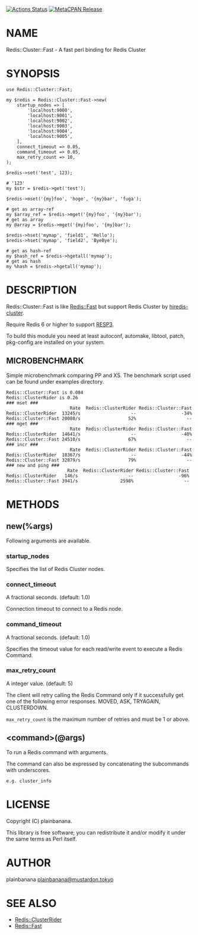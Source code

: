 [![Actions Status](https://github.com/plainbanana/Redis-Cluster-Fast/workflows/test/badge.svg)](https://github.com/plainbanana/Redis-Cluster-Fast/actions) [![MetaCPAN Release](https://badge.fury.io/pl/Redis-Cluster-Fast.svg)](https://metacpan.org/release/Redis-Cluster-Fast)
# NAME

Redis::Cluster::Fast - A fast perl binding for Redis Cluster

# SYNOPSIS

    use Redis::Cluster::Fast;

    my $redis = Redis::Cluster::Fast->new(
        startup_nodes => [
            'localhost:9000',
            'localhost:9001',
            'localhost:9002',
            'localhost:9003',
            'localhost:9004',
            'localhost:9005',
        ],
        connect_timeout => 0.05,
        command_timeout => 0.05,
        max_retry_count => 10,
    );

    $redis->set('test', 123);

    # '123'
    my $str = $redis->get('test');

    $redis->mset('{my}foo', 'hoge', '{my}bar', 'fuga');

    # get as array-ref
    my $array_ref = $redis->mget('{my}foo', '{my}bar');
    # get as array
    my @array = $redis->mget('{my}foo', '{my}bar');

    $redis->hset('mymap', 'field1', 'Hello');
    $redis->hset('mymap', 'field2', 'ByeBye');

    # get as hash-ref
    my $hash_ref = $redis->hgetall('mymap');
    # get as hash
    my %hash = $redis->hgetall('mymap');

# DESCRIPTION

Redis::Cluster::Fast is like [Redis::Fast](https://github.com/shogo82148/Redis-Fast) but support Redis Cluster by [hiredis-cluster](https://github.com/Nordix/hiredis-cluster).

Require Redis 6 or higher to support [RESP3](https://github.com/antirez/RESP3/blob/master/spec.md).

To build this module you need at least autoconf, automake, libtool, patch, pkg-config are installed on your system.

## MICROBENCHMARK

Simple microbenchmark comparing PP and XS.
The benchmark script used can be found under examples directory.

    Redis::Cluster::Fast is 0.084
    Redis::ClusterRider is 0.26
    ### mset ###
                            Rate  Redis::ClusterRider Redis::Cluster::Fast
    Redis::ClusterRider  13245/s                   --                 -34%
    Redis::Cluster::Fast 20080/s                  52%                   --
    ### mget ###
                            Rate  Redis::ClusterRider Redis::Cluster::Fast
    Redis::ClusterRider  14641/s                   --                 -40%
    Redis::Cluster::Fast 24510/s                  67%                   --
    ### incr ###
                            Rate  Redis::ClusterRider Redis::Cluster::Fast
    Redis::ClusterRider  18367/s                   --                 -44%
    Redis::Cluster::Fast 32879/s                  79%                   --
    ### new and ping ###
                           Rate  Redis::ClusterRider Redis::Cluster::Fast
    Redis::ClusterRider   146/s                   --                 -96%
    Redis::Cluster::Fast 3941/s                2598%                   --

# METHODS

## new(%args)

Following arguments are available.

### startup\_nodes

Specifies the list of Redis Cluster nodes.

### connect\_timeout

A fractional seconds. (default: 1.0)

Connection timeout to connect to a Redis node.

### command\_timeout

A fractional seconds. (default: 1.0)

Specifies the timeout value for each read/write event to execute a Redis Command.

### max\_retry\_count

A integer value. (default: 5)

The client will retry calling the Redis Command only if it successfully get one of the following error responses.
MOVED, ASK, TRYAGAIN, CLUSTERDOWN.

`max_retry_count` is the maximum number of retries and must be 1 or above.

## &lt;command>(@args)

To run a Redis command with arguments.

The command can also be expressed by concatenating the subcommands with underscores.

    e.g. cluster_info

# LICENSE

Copyright (C) plainbanana.

This library is free software; you can redistribute it and/or modify
it under the same terms as Perl itself.

# AUTHOR

plainbanana <plainbanana@mustardon.tokyo>

# SEE ALSO

- [Redis::ClusterRider](https://github.com/iph0/Redis-ClusterRider)
- [Redis::Fast](https://github.com/shogo82148/Redis-Fast)
